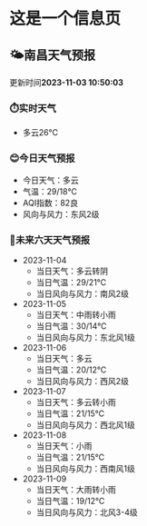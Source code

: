 # 这是一个信息页 
## 🌤️**南昌**天气预报
更新时间**2023-11-03 10:50:03**
### ⏱️实时天气
- 多云26℃
### 😊今日天气预报
- 今日天气：多云
- 气温：29/18℃
- AQI指数：82良
- 风向与风力：东风2级
### 🤩未来六天天气预报
- 2023-11-04
  - 当日天气：多云转阴
  - 当日气温：29/21℃
  - 当日风向与风力：南风2级
- 2023-11-05
  - 当日天气：中雨转小雨
  - 当日气温：30/14℃
  - 当日风向与风力：东北风1级
- 2023-11-06
  - 当日天气：多云
  - 当日气温：20/12℃
  - 当日风向与风力：西风2级
- 2023-11-07
  - 当日天气：多云转小雨
  - 当日气温：21/15℃
  - 当日风向与风力：西北风1级
- 2023-11-08
  - 当日天气：小雨
  - 当日气温：21/15℃
  - 当日风向与风力：西南风1级
- 2023-11-09
  - 当日天气：大雨转小雨
  - 当日气温：19/12℃
  - 当日风向与风力：北风3-4级

